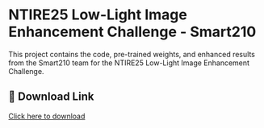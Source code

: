 # NTIRE25 Low-Light Image Enhancement Challenge - Smart210

This project contains the code, pre-trained weights, and enhanced results from the Smart210 team for the NTIRE25 Low-Light Image Enhancement Challenge.  

## 🔗 Download Link  
[Click here to download](https://pan.baidu.com/s/1CHSH0A8M_QETWUFqv1Ryeg?pwd=wkw3)
